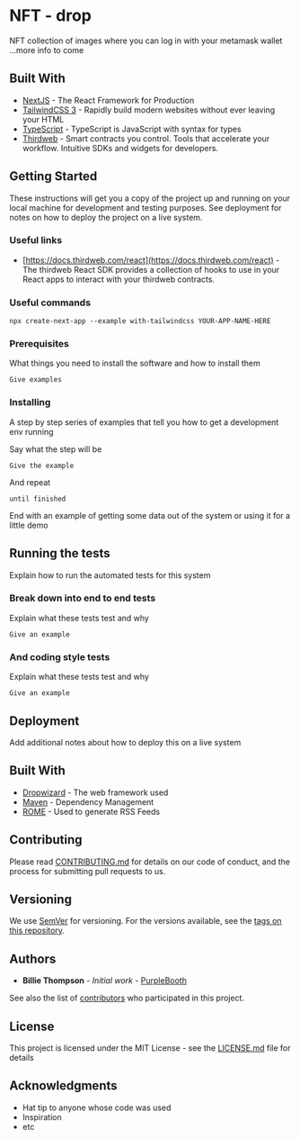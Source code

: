 # NFT - drop

NFT collection of images where you can log in with your metamask wallet
...more info to come

## Built With

- [NextJS](https://nextjs.org/) - The React Framework
  for Production
- [TailwindCSS 3](https://tailwindcss.com/) - Rapidly build modern websites without ever leaving your HTML
- [TypeScript](https://www.typescriptlang.org/) - TypeScript is JavaScript with syntax for types
- [Thirdweb](https://thirdweb.com/) - Smart contracts you control. Tools that accelerate your workflow.
  Intuitive SDKs and widgets for developers.
  <!-- - [Trufflesuite](https://trufflesuite.com/) - Sweet Tools for Smart Contracts
    The Truffle Suite gets developers from idea to dapp as comfortably as possible -->
  <!-- - [Ganache](https://github.com/trufflesuite/ganache) - A tool for creating a local blockchain for fast Ethereum development -->
  <!-- - [Remix](https://remix.ethereum.org/) - Remix, more commonly known as Remix IDE, is an open-source Ethereum IDE you can use to write, compile and debug Solidity code. As such, Remix can be a hugely important tool in Web3 and dApps development -->
  <!-- - [Solidity](https://soliditylang.org/) - Solidity is a statically-typed curly-braces programming language designed for developing smart contracts that run on Ethereum -->
  <!-- - [@web3-react/core](https://www.npmjs.com/package/@web3-react/core) -->
    <br>

## Getting Started

These instructions will get you a copy of the project up and running on your local machine for development and testing purposes. See deployment for notes on how to deploy the project on a live system.

### Useful links

- [https://docs.thirdweb.com/react](https://docs.thirdweb.com/react) - The thirdweb React SDK provides a collection of hooks to use in your React apps to interact with your thirdweb contracts.

### Useful commands

```
npx create-next-app --example with-tailwindcss YOUR-APP-NAME-HERE
```

### Prerequisites

What things you need to install the software and how to install them

```
Give examples
```

### Installing

A step by step series of examples that tell you how to get a development env running

Say what the step will be

```
Give the example
```

And repeat

```
until finished
```

End with an example of getting some data out of the system or using it for a little demo

## Running the tests

Explain how to run the automated tests for this system

### Break down into end to end tests

Explain what these tests test and why

```
Give an example
```

### And coding style tests

Explain what these tests test and why

```
Give an example
```

## Deployment

Add additional notes about how to deploy this on a live system

## Built With

- [Dropwizard](http://www.dropwizard.io/1.0.2/docs/) - The web framework used
- [Maven](https://maven.apache.org/) - Dependency Management
- [ROME](https://rometools.github.io/rome/) - Used to generate RSS Feeds

## Contributing

Please read [CONTRIBUTING.md](https://gist.github.com/PurpleBooth/b24679402957c63ec426) for details on our code of conduct, and the process for submitting pull requests to us.

## Versioning

We use [SemVer](http://semver.org/) for versioning. For the versions available, see the [tags on this repository](https://github.com/your/project/tags).

## Authors

- **Billie Thompson** - _Initial work_ - [PurpleBooth](https://github.com/PurpleBooth)

See also the list of [contributors](https://github.com/your/project/contributors) who participated in this project.

## License

This project is licensed under the MIT License - see the [LICENSE.md](LICENSE.md) file for details

## Acknowledgments

- Hat tip to anyone whose code was used
- Inspiration
- etc
